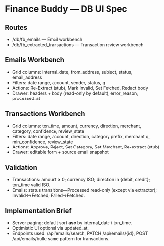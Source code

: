 # Finance Buddy — DB UI Spec

## Routes
- /db/fb_emails — Email workbench
- /db/fb_extracted_transactions — Transaction review workbench

## Emails Workbench
- Grid columns: internal_date, from_address, subject, status, email_address
- Filters: date range, account, sender, status, q
- Actions: Re-Extract (stub), Mark Invalid, Set Fetched, Redact body
- Drawer: headers + body (read-only by default), error_reason, processed_at

## Transactions Workbench
- Grid columns: txn_time, amount, currency, direction, merchant, category, confidence, review_state
- Filters: date range, account, direction, category prefix, merchant q, min_confidence, review_state
- Actions: Approve, Reject, Set Category, Set Merchant, Re-extract (stub)
- Drawer: editable form + source email snapshot

## Validation
- Transactions: amount ≥ 0; currency ISO; direction in {debit, credit}; txn_time valid ISO.
- Emails: status transitions—Processed read-only (except via extractor); Invalid↔Fetched; Failed→Fetched.

## Implementation Brief
- Server paging; default sort **asc** by internal_date / txn_time.
- Optimistic UI optional via updated_at.
- Endpoints used: /api/emails/search, PATCH /api/emails/{id}, POST /api/emails/bulk; same pattern for transactions.
